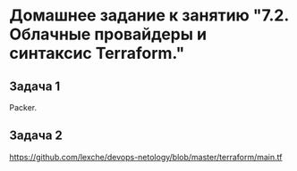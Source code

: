 # Домашнее задание к занятию "7.2. Облачные провайдеры и синтаксис Terraform."


## Задача 1

Packer.

## Задача 2

https://github.com/lexche/devops-netology/blob/master/terraform/main.tf